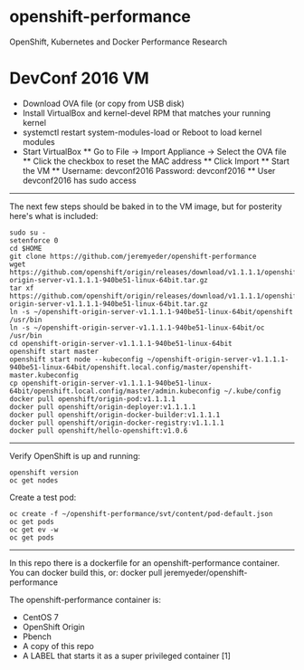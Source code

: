 # openshift-performance
OpenShift, Kubernetes and Docker Performance Research

# DevConf 2016 VM
* Download OVA file (or copy from USB disk)
* Install VirtualBox and kernel-devel RPM that matches your running kernel
* systemctl restart system-modules-load or Reboot to load kernel modules
* Start VirtualBox
** Go to File -> Import Appliance -> Select the OVA file
** Click the checkbox to reset the MAC address
** Click Import
** Start the VM
** Username:  devconf2016 Password:  devconf2016
** User devconf2016 has sudo access

------------

The next few steps should be baked in to the VM image, but for posterity here's what is included:

```
sudo su -
setenforce 0
cd $HOME
git clone https://github.com/jeremyeder/openshift-performance
wget https://github.com/openshift/origin/releases/download/v1.1.1.1/openshift-origin-server-v1.1.1.1-940be51-linux-64bit.tar.gz
tar xf https://github.com/openshift/origin/releases/download/v1.1.1.1/openshift-origin-server-v1.1.1.1-940be51-linux-64bit.tar.gz
ln -s ~/openshift-origin-server-v1.1.1.1-940be51-linux-64bit/openshift /usr/bin
ln -s ~/openshift-origin-server-v1.1.1.1-940be51-linux-64bit/oc /usr/bin
cd openshift-origin-server-v1.1.1.1-940be51-linux-64bit
openshift start master
openshift start node --kubeconfig ~/openshift-origin-server-v1.1.1.1-940be51-linux-64bit/openshift.local.config/master/openshift-master.kubeconfig
cp openshift-origin-server-v1.1.1.1-940be51-linux-64bit/openshift.local.config/master/admin.kubeconfig ~/.kube/config
docker pull openshift/origin-pod:v1.1.1.1
docker pull openshift/origin-deployer:v1.1.1.1
docker pull openshift/origin-docker-builder:v1.1.1.1
docker pull openshift/origin-docker-registry:v1.1.1.1
docker pull openshift/hello-openshift:v1.0.6
```

------------

Verify OpenShift is up and running:

```
openshift version
oc get nodes
```

Create a test pod:
```
oc create -f ~/openshift-performance/svt/content/pod-default.json
oc get pods
oc get ev -w
oc get pods
```

------------

In this repo there is a dockerfile for an openshift-performance container.  You can docker build this, or:
docker pull jeremyeder/openshift-performance

The openshift-performance container is:

* CentOS 7
* OpenShift Origin
* Pbench
* A copy of this repo
* A LABEL that starts it as a super privileged container [1]
